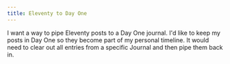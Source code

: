 ```yaml
---
title: Eleventy to Day One
---
```


I want a way to pipe Eleventy posts to a Day One journal. I&#39;d like to keep my posts in Day One so they become part of my personal timeline. It would need to clear out all entries from a specific Journal and then pipe them back in.
